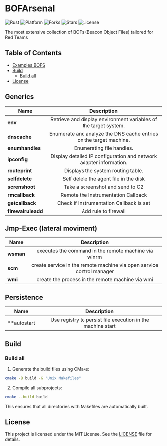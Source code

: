 # BOFArsenal

![Rust](https://img.shields.io/badge/made%20with-C++-pink)
![Platform](https://img.shields.io/badge/platform-windows-blueviolet)
![Forks](https://img.shields.io/github/forks/joaoviictorti/BOFS)
![Stars](https://img.shields.io/github/stars/joaoviictorti/BOFS)
![License](https://img.shields.io/github/license/joaoviictorti/BOFS)

The most extensive collection of BOFs (Beacon Object Files) tailored for Red Teams

## Table of Contents

* [Examples BOFS](#examples-bofs)
* [Build](#build)
    * [Build all](#build-all)
* [License](#license)

## Generics

| Name            |                                                              Description                                                               |
|-----------------|:--------------------------------------------------------------------------------------------------------------------------------------:|
| **env**         |                                    Retrieve and display environment variables of the target system.                                    |
| **dnscache**    |                                   Enumerate and analyze the DNS cache entries on the target machine.                                   |
| **enumhandles** |                                                       Enumerating file handles.                                                        | 
| **ipconfig**    |                                   Display detailed IP configuration and network adapter information.                                   |
| **routeprint**  |                                                   Displays the system routing table.                                                   |  
| **selfdelete**  |                                                 Self delete the agent file in the disk                                                 |
| **screnshoot** | Take a screenshot and send to C2 |
| **rmcallback**  | Remote the Instrumentation Callback     |
| **getcallback** | Check if Instrumentation Callback is set | 
| **firewalruleadd** | Add rule to firewall |

## Jmp-Exec (lateral moviment)

| Name     |  Description  |
|----------|:-------------:|
| **wsman** | executes the command in the remote machine via winrm |
| **scm** | create service in the remote machine via open service control manager |
| **wmi** | create the process in the remote machine via wmi |

## Persistence

| Name     |  Description  |
|----------|:-------------:|
| **autostart | Use registry to persist file execution in the machine start |

## Build

### Build all

1. Generate the build files using CMake:
```bash
cmake -B build -G "Unix Makefiles"  
```

2. Compile all subprojects:
```bash
cmake --build build
```

This ensures that all directories with Makefiles are automatically built.

## License

This project is licensed under the MIT License. See the [LICENSE](/LICENSE) file for details.